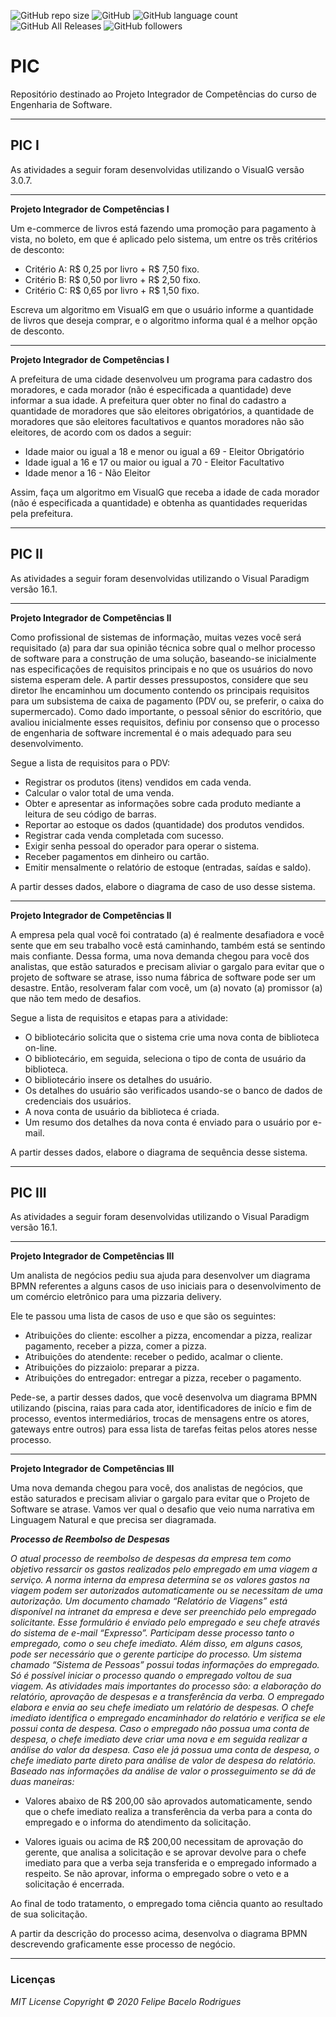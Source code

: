 ![GitHub repo size](https://img.shields.io/github/repo-size/felipebacelo/PIC?style=for-the-badge)
![GitHub](https://img.shields.io/github/license/felipebacelo/PIC?style=for-the-badge)
![GitHub language count](https://img.shields.io/github/languages/count/felipebacelo/PIC?style=for-the-badge)
![GitHub All Releases](https://img.shields.io/github/downloads/felipebacelo/PIC/total?style=for-the-badge)
![GitHub followers](https://img.shields.io/github/followers/felipebacelo?style=for-the-badge)

# PIC
Repositório destinado ao Projeto Integrador de Competências do curso de Engenharia de Software.
***

## PIC I

As atividades a seguir foram desenvolvidas utilizando o VisualG versão 3.0.7.
***
__Projeto Integrador de Competências I__

Um e-commerce de livros está fazendo uma promoção para pagamento à vista, no boleto, em que é aplicado pelo sistema, um entre os três critérios de desconto:

* Critério A: R$ 0,25 por livro + R$ 7,50 fixo.
* Critério B: R$ 0,50 por livro + R$ 2,50 fixo.
* Critério C: R$ 0,65 por livro + R$ 1,50 fixo.

Escreva um algoritmo em VisualG em que o usuário informe a quantidade de livros que deseja comprar, e o algoritmo informa qual é a melhor opção de desconto.
***
__Projeto Integrador de Competências I__

A prefeitura de uma cidade desenvolveu um programa para cadastro dos moradores, e cada morador (não é especificada a quantidade) deve informar a sua idade. A prefeitura quer obter no final do cadastro a quantidade de moradores que são eleitores obrigatórios, a quantidade de moradores que são eleitores facultativos e quantos moradores não são eleitores, de acordo com os dados a seguir:

* Idade maior ou igual a 18 e menor ou igual a 69 - Eleitor Obrigatório
* Idade igual a 16 e 17 ou maior ou igual a 70 - Eleitor Facultativo
* Idade menor a 16 - Não Eleitor

Assim, faça um algoritmo em VisualG que receba a idade de cada morador (não é especificada a quantidade) e obtenha as quantidades requeridas pela prefeitura.
***

## PIC II
As atividades a seguir foram desenvolvidas utilizando o Visual Paradigm versão 16.1.
***
__Projeto Integrador de Competências II__

Como profissional de sistemas de informação, muitas vezes você será requisitado (a) para dar sua opinião técnica sobre qual o melhor processo de software para a construção de uma solução, baseando-se inicialmente nas especificações de requisitos principais e no que os usuários do novo sistema esperam dele. A partir desses pressupostos, considere que seu diretor lhe encaminhou um documento contendo os principais requisitos para um subsistema de caixa de pagamento (PDV ou, se preferir, o caixa do supermercado). Como dado importante, o pessoal sênior do escritório, que avaliou inicialmente esses requisitos, definiu por consenso que o processo de engenharia de software incremental é o mais adequado para seu desenvolvimento.

Segue a lista de requisitos para o PDV:

* Registrar os produtos (itens) vendidos em cada venda.
* Calcular o valor total de uma venda.
* Obter e apresentar as informações sobre cada produto mediante a leitura de seu código de barras.
* Reportar ao estoque os dados (quantidade) dos produtos vendidos.
* Registrar cada venda completada com sucesso.
* Exigir senha pessoal do operador para operar o sistema.
* Receber pagamentos em dinheiro ou cartão.
* Emitir mensalmente o relatório de estoque (entradas, saídas e saldo).

A partir desses dados, elabore o diagrama de caso de uso desse sistema.
***
__Projeto Integrador de Competências II__

A empresa pela qual você foi contratado (a) é realmente desafiadora e você sente que em seu trabalho você está caminhando, também está se sentindo mais confiante.
Dessa forma, uma nova demanda chegou para você dos analistas, que estão saturados e precisam aliviar o gargalo para evitar que o projeto de software se atrase, isso numa fábrica de software pode ser um desastre. Então, resolveram falar com você, um (a) novato (a) promissor (a) que não tem medo de desafios.

Segue a lista de requisitos e etapas para a atividade:

* O bibliotecário solicita que o sistema crie uma nova conta de biblioteca on-line.
* O bibliotecário, em seguida, seleciona o tipo de conta de usuário da biblioteca.
* O bibliotecário insere os detalhes do usuário.
* Os detalhes do usuário são verificados usando-se o banco de dados de credenciais dos usuários.
* A nova conta de usuário da biblioteca é criada.
* Um resumo dos detalhes da nova conta é enviado para o usuário por e-mail.

A partir desses dados, elabore o diagrama de sequência desse sistema.
***

## PIC III
As atividades a seguir foram desenvolvidas utilizando o Visual Paradigm versão 16.1.
***
__Projeto Integrador de Competências III__

Um analista de negócios pediu sua ajuda para desenvolver um diagrama BPMN referentes a alguns casos de uso iniciais para o desenvolvimento de um comércio eletrônico para uma pizzaria delivery.

Ele te passou uma lista de casos de uso e que são os seguintes:

* Atribuições do cliente: escolher a pizza, encomendar a pizza, realizar pagamento, receber a pizza, comer a pizza.
* Atribuições do atendente: receber o pedido, acalmar o cliente.
* Atribuições do pizzaiolo: preparar a pizza.
* Atribuições do entregador: entregar a pizza, receber o pagamento.

Pede-se, a partir desses dados, que você desenvolva um diagrama BPMN utilizando (piscina, raias para cada ator, identificadores de início e fim de processo, eventos intermediários, trocas de mensagens entre os atores, gateways entre outros) para essa lista de tarefas feitas pelos atores nesse processo.
***
__Projeto Integrador de Competências III__

Uma nova demanda chegou para você, dos analistas de negócios, que estão saturados e precisam aliviar o gargalo para evitar que o Projeto de Software se atrase.
Vamos ver qual o desafio que veio numa narrativa em Linguagem Natural e que precisa ser diagramada.

___Processo de Reembolso de Despesas___

_O atual processo de reembolso de despesas da empresa tem como objetivo ressarcir os gastos realizados pelo empregado em uma viagem a serviço. A norma interna da empresa determina se os valores gastos na viagem podem ser autorizados automaticamente ou se necessitam de uma autorização. Um documento chamado “Relatório de Viagens” está disponível na intranet da empresa e deve ser preenchido pelo empregado solicitante. Esse formulário é enviado pelo empregado e seu chefe através do sistema de e-mail “Expresso”.
Participam desse processo tanto o empregado, como o seu chefe imediato. Além disso, em alguns casos, pode ser necessário que o gerente participe do processo. Um sistema chamado “Sistema de Pessoas” possui todas informações do empregado. Só é possível iniciar o processo quando o empregado voltou de sua viagem. As atividades mais importantes do processo são: a elaboração do relatório, aprovação de despesas e a transferência da verba.
O empregado elabora e envia ao seu chefe imediato um relatório de despesas. O chefe imediato identifica o empregado encaminhador do relatório e verifica se ele possui conta de despesa. Caso o empregado não possua uma conta de despesa, o chefe imediato deve criar uma nova e em seguida realizar a análise do valor da despesa. Caso ele já possua uma conta de despesa, o chefe imediato parte direto para análise de valor de despesa do relatório. Baseado nas informações da análise de valor o prosseguimento se dá de duas maneiras:_

* Valores abaixo de R$ 200,00 são aprovados automaticamente, sendo que o chefe imediato realiza a transferência da verba para a conta do empregado e o informa do atendimento da solicitação.

* Valores iguais ou acima de R$ 200,00 necessitam de aprovação do gerente, que analisa a solicitação e se aprovar devolve para o chefe imediato para que a verba seja transferida e o empregado informado a respeito. Se não aprovar, informa o empregado sobre o veto e a solicitação é encerrada.

Ao final de todo tratamento, o empregado toma ciência quanto ao resultado de sua solicitação.

A partir da descrição do processo acima, desenvolva o diagrama BPMN descrevendo graficamente esse processo de negócio.

***

### Licenças

_MIT License_
_Copyright   ©   2020 Felipe Bacelo Rodrigues_
